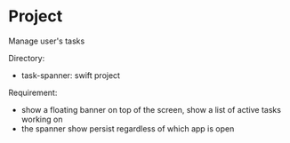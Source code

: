 # Project
Manage user's tasks

Directory:
- task-spanner: swift project

Requirement:
- show a floating banner on top of the screen, show a list of active tasks working on
- the spanner show persist regardless of which app is open